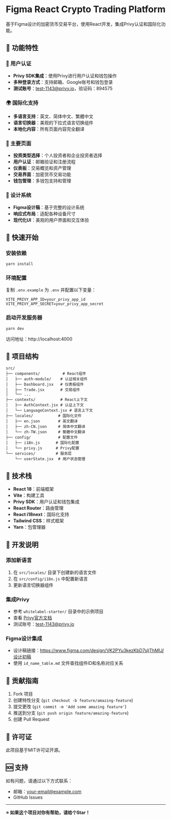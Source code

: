 # Figma React Crypto Trading Platform

基于Figma设计的加密货币交易平台，使用React开发，集成Privy认证和国际化功能。

## 🌟 功能特性

### 🔐 用户认证
- **Privy SDK集成**：使用Privy进行用户认证和钱包操作
- **多种登录方式**：支持邮箱、Google账号和钱包登录
- **测试账号**：test-1143@privy.io，验证码：894575

### 🌍 国际化支持
- **多语言支持**：英文、简体中文、繁體中文
- **语言切换器**：美观的下拉式语言切换组件
- **本地化内容**：所有页面内容完全翻译

### 📱 主要页面
- **投资类型选择**：个人投资者和企业投资者选择
- **用户认证**：邮箱验证和注册流程
- **仪表板**：交易概览和资产管理
- **交易界面**：加密货币交易功能
- **钱包管理**：多钱包支持和管理

### 🎨 设计系统
- **Figma设计稿**：基于完整的设计系统
- **响应式布局**：适配各种设备尺寸
- **现代化UI**：美观的用户界面和交互体验

## 🚀 快速开始

### 安装依赖
```bash
yarn install
```

### 环境配置
复制 `.env.example` 为 `.env` 并配置以下变量：
```
VITE_PRIVY_APP_ID=your_privy_app_id
VITE_PRIVY_APP_SECRET=your_privy_app_secret
```

### 启动开发服务器
```bash
yarn dev
```

访问地址：http://localhost:4000

## 📁 项目结构

```
src/
├── components/          # React组件
│   ├── auth-module/    # 认证相关组件
│   ├── Dashboard.jsx   # 仪表板组件
│   ├── Trade.jsx       # 交易组件
│   └── ...
├── contexts/           # React上下文
│   ├── AuthContext.jsx # 认证上下文
│   └── LanguageContext.jsx # 语言上下文
├── locales/           # 国际化文件
│   ├── en.json        # 英文翻译
│   ├── zh-CN.json     # 简体中文翻译
│   └── zh-TW.json     # 繁體中文翻译
├── config/            # 配置文件
│   ├── i18n.js       # 国际化配置
│   └── privy.js      # Privy配置
└── services/         # 服务层
    └── userState.jsx  # 用户状态管理
```

## 🔧 技术栈

- **React 18**：前端框架
- **Vite**：构建工具
- **Privy SDK**：用户认证和钱包集成
- **React Router**：路由管理
- **React i18next**：国际化支持
- **Tailwind CSS**：样式框架
- **Yarn**：包管理器

## 📝 开发说明

### 添加新语言
1. 在 `src/locales/` 目录下创建新的语言文件
2. 在 `src/config/i18n.js` 中配置新语言
3. 更新语言切换器组件

### 集成Privy
- 参考 `whitelabel-starter/` 目录中的示例项目
- 查看 [Privy官方文档](https://docs.privy.io/welcome)
- 测试账号：test-1143@privy.io

### Figma设计集成
- 设计稿链接：https://www.figma.com/design/VK2PYu3kezKbD7sljThMIJ/设计初稿
- 使用 `id_name_table.md` 文件查找组件ID和名称对应关系

## 🤝 贡献指南

1. Fork 项目
2. 创建特性分支 (`git checkout -b feature/amazing-feature`)
3. 提交更改 (`git commit -m 'Add some amazing feature'`)
4. 推送到分支 (`git push origin feature/amazing-feature`)
5. 创建 Pull Request

## 📝 许可证

此项目基于MIT许可证开源。

## 🆘 支持

如有问题，请通过以下方式联系：
- 邮箱：your-email@example.com
- GitHub Issues

---

**⭐ 如果这个项目对你有帮助，请给个Star！**